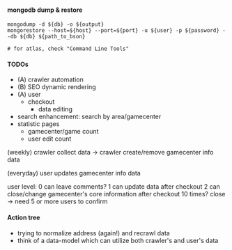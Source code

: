 #### mongodb dump & restore

```
mongodump -d ${db} -o ${output}
mongorestore --host=${host} --port=${port} -u ${user} -p ${password} --db ${db} ${path_to_bson}

# for atlas, check "Command Line Tools"
```

#### TODOs

* (A) crawler automation
* (B) SEO dynamic rendering
* (A) user
  * checkout
    * data editing
* search enhancement: search by area/gamecenter
* statistic pages
  * gamecenter/game count
  * user edit count

(weekly)
crawler collect data -> crawler create/remove gamecenter info data

(everyday)
user updates gamecenter info data

user level:
0 can leave comments?
1 can update data after checkout
2 can close/change gamecenter's core information after checkout 10 times?
  close -> need 5 or more users to confirm

#### Action tree
* trying to normalize address (again!) and recrawl data
* think of a data-model which can utilize both crawler's and user's data